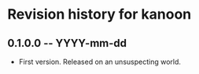 # Revision history for kanoon

## 0.1.0.0  -- YYYY-mm-dd

* First version. Released on an unsuspecting world.
